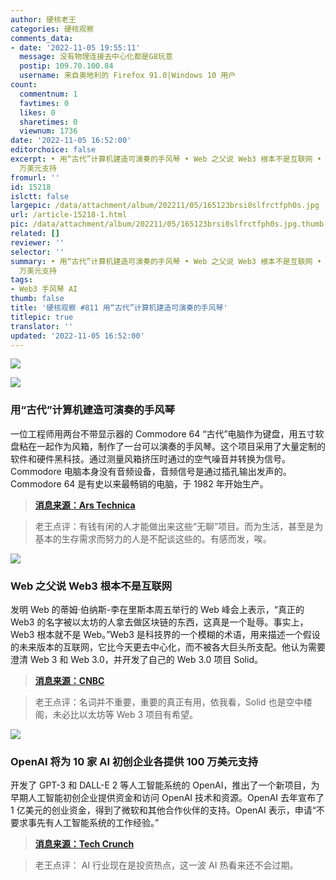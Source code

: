 ```yaml
---
author: 硬核老王
categories: 硬核观察
comments_data:
- date: '2022-11-05 19:55:11'
  message: 没有物理连接去中心化都是G8玩意
  postip: 109.70.100.84
  username: 来自奥地利的 Firefox 91.0|Windows 10 用户
count:
  commentnum: 1
  favtimes: 0
  likes: 0
  sharetimes: 0
  viewnum: 1736
date: '2022-11-05 16:52:00'
editorchoice: false
excerpt: • 用“古代”计算机建造可演奏的手风琴 • Web 之父说 Web3 根本不是互联网 • OpenAI 将为 10 家 AI 初创企业各提供 100
  万美元支持
fromurl: ''
id: 15218
islctt: false
largepic: /data/attachment/album/202211/05/165123brsi0slfrctfph0s.jpg
url: /article-15218-1.html
pic: /data/attachment/album/202211/05/165123brsi0slfrctfph0s.jpg.thumb.jpg
related: []
reviewer: ''
selector: ''
summary: • 用“古代”计算机建造可演奏的手风琴 • Web 之父说 Web3 根本不是互联网 • OpenAI 将为 10 家 AI 初创企业各提供 100
  万美元支持
tags:
- Web3 手风琴 AI
thumb: false
title: '硬核观察 #811 用“古代”计算机建造可演奏的手风琴'
titlepic: true
translator: ''
updated: '2022-11-05 16:52:00'
---
```


![](/data/attachment/album/202211/05/165123brsi0slfrctfph0s.jpg)


![](/data/attachment/album/202211/05/165151a00l10ynmpwm0buo.jpg)


### 用“古代”计算机建造可演奏的手风琴


一位工程师用两台不带显示器的 Commodore 64 “古代”电脑作为键盘，用五寸软盘粘在一起作为风箱，制作了一台可以演奏的手风琴。这个项目采用了大量定制的软件和硬件黑科技。通过测量风箱挤压时通过的空气噪音并转换为信号。Commodore 电脑本身没有音频设备，音频信号是通过插孔输出发声的。Commodore 64 是有史以来最畅销的电脑，于 1982 年开始生产。



> 
> **[消息来源：Ars Technica](https://arstechnica.com/gadgets/2022/11/playable-commodore-64-accordion-delights-with-homemade-chiptune-goodness/)**
> 
> 
> 



> 
> 老王点评：有钱有闲的人才能做出来这些“无聊”项目。而为生活，甚至是为基本的生存需求而努力的人是不配谈这些的。有感而发，唉。
> 
> 
> 


![](/data/attachment/album/202211/05/165132x3yxl2pfh2hkflxw.jpg)


### Web 之父说 Web3 根本不是互联网


发明 Web 的蒂姆·伯纳斯-李在里斯本周五举行的 Web 峰会上表示，“真正的 Web3 的名字被以太坊的人拿去做区块链的东西，这真是一个耻辱。事实上，Web3 根本就不是 Web。”Web3 是科技界的一个模糊的术语，用来描述一个假设的未来版本的互联网，它比今天更去中心化，而不被各大巨头所支配。他认为需要澄清 Web 3 和 Web 3.0，并开发了自己的 Web 3.0 项目 Solid。



> 
> **[消息来源：CNBC](https://www.cnbc.com/2022/11/04/web-inventor-tim-berners-lee-wants-us-to-ignore-web3.html)**
> 
> 
> 



> 
> 老王点评：名词并不重要，重要的真正有用，依我看，Solid 也是空中楼阁，未必比以太坊等 Web 3 项目有希望。
> 
> 
> 


![](/data/attachment/album/202211/05/165217fiqqznn404q34hqw.jpg)


### OpenAI 将为 10 家 AI 初创企业各提供 100 万美元支持


开发了 GPT-3 和 DALL-E 2 等人工智能系统的 OpenAI，推出了一个新项目，为早期人工智能初创企业提供资金和访问 OpenAI 技术和资源。OpenAI 去年宣布了 1 亿美元的创业资金，得到了微软和其他合作伙伴的支持。OpenAI 表示，申请“不要求事先有人工智能系统的工作经验。”



> 
> **[消息来源：Tech Crunch](https://techcrunch.com/2022/11/02/openai-will-give-roughly-ten-ai-startups-1m-each-and-early-access-to-its-systems/)**
> 
> 
> 



> 
> 老王点评： AI 行业现在是投资热点，这一波 AI 热看来还不会过期。
> 
> 
>